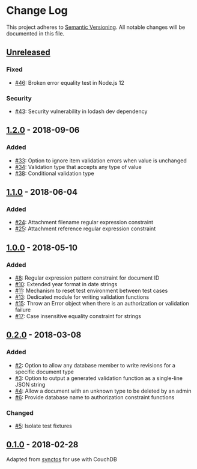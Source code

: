 # Change Log
This project adheres to [Semantic Versioning](http://semver.org/). All notable changes will be documented in this file.

## [Unreleased]
### Fixed
- [#46](https://github.com/OldSneerJaw/couchster/issues/46): Broken error equality test in Node.js 12

### Security
- [#43](https://github.com/OldSneerJaw/couchster/issues/43): Security vulnerability in lodash dev dependency

## [1.2.0] - 2018-09-06
### Added
- [#33](https://github.com/OldSneerJaw/couchster/issues/33): Option to ignore item validation errors when value is unchanged
- [#34](https://github.com/OldSneerJaw/couchster/issues/34): Validation type that accepts any type of value
- [#38](https://github.com/OldSneerJaw/couchster/issues/38): Conditional validation type

## [1.1.0] - 2018-06-04
### Added
- [#24](https://github.com/OldSneerJaw/couchster/issues/24): Attachment filename regular expression constraint
- [#25](https://github.com/OldSneerJaw/couchster/issues/25): Attachment reference regular expression constraint

## [1.0.0] - 2018-05-10
### Added
- [#8](https://github.com/OldSneerJaw/couchster/issues/8): Regular expression pattern constraint for document ID
- [#10](https://github.com/OldSneerJaw/couchster/issues/10): Extended year format in date strings
- [#11](https://github.com/OldSneerJaw/couchster/issues/11): Mechanism to reset test environment between test cases
- [#13](https://github.com/OldSneerJaw/couchster/issues/13): Dedicated module for writing validation functions
- [#15](https://github.com/OldSneerJaw/couchster/issues/15): Throw an Error object when there is an authorization or validation failure
- [#17](https://github.com/OldSneerJaw/couchster/issues/17): Case insensitive equality constraint for strings

## [0.2.0] - 2018-03-08
### Added
- [#2](https://github.com/OldSneerJaw/couchster/issues/2): Option to allow any database member to write revisions for a specific document type
- [#3](https://github.com/OldSneerJaw/couchster/issues/3): Option to output a generated validation function as a single-line JSON string
- [#4](https://github.com/OldSneerJaw/couchster/issues/4): Allow a document with an unknown type to be deleted by an admin
- [#6](https://github.com/OldSneerJaw/couchster/issues/6): Provide database name to authorization constraint functions

### Changed
- [#5](https://github.com/OldSneerJaw/couchster/issues/5): Isolate test fixtures

## [0.1.0] - 2018-02-28
Adapted from [synctos](https://github.com/Kashoo/synctos) for use with CouchDB

[Unreleased]: https://github.com/OldSneerJaw/couchster/compare/v1.2.0...HEAD
[1.2.0]: https://github.com/OldSneerJaw/couchster/compare/v1.1.0...v1.2.0
[1.1.0]: https://github.com/OldSneerJaw/couchster/compare/v1.0.0...v1.1.0
[1.0.0]: https://github.com/OldSneerJaw/couchster/compare/v0.2.0...v1.0.0
[0.2.0]: https://github.com/OldSneerJaw/couchster/compare/v0.1.0...v0.2.0
[0.1.0]: https://github.com/OldSneerJaw/couchster/compare/73ba6a5...v0.1.0
